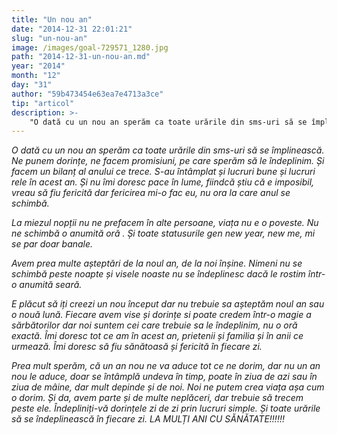 ```yaml
---
title: "Un nou an"
date: "2014-12-31 22:01:21"
slug: "un-nou-an"
image: /images/goal-729571_1280.jpg
path: "2014-12-31-un-nou-an.md"
year: "2014"
month: "12"
day: "31"
author: "59b473454e63ea7e4713a3ce"
tip: "articol"
description: >-
    "O dată cu un nou an sperăm ca toate urările din sms-uri să se împlinească. Ne punem dorințe, ne facem promisiuni, pe care sperăm să le îndeplinim.  Și facem un bilanț al anului ce trece. S-au întâmpla"
---
```

<div class="kg-card-markdown"><p><em>O dată cu un nou an sperăm ca toate urările din sms-uri să se împlinească.</em> <em>Ne punem dorințe, ne facem promisiuni, pe care sperăm să le îndeplinim.</em> <em> Și facem un bilanț al anului ce trece. S-au întâmplat și lucruri bune și lucruri rele în acest an.</em> <em>Și nu îmi doresc pace în lume, fiindcă știu că e imposibil, vreau să fiu fericită dar fericirea mi-o fac eu, nu ora la care anul se schimbă.</em></p>
<p><em>La miezul nopții  nu ne prefacem în alte persoane, viața nu e o poveste. Nu ne schimbă o </em><em>anumită </em><em>oră .</em> <em>Și toate statusurile gen new year, new me, mi se par doar banale.</em> <em> </em></p>
<p><em>Avem prea multe așteptări de la noul an, de la  noi înșine.</em> <em> Nimeni nu se schimbă peste noapte și visele noaste nu se îndeplinesc dacă le rostim într-o anumită seară.</em> <em> </em></p>
<p><em>E plăcut să iți creezi un nou început dar nu trebuie sa așteptăm noul an sau o nouă lună.</em> <em> Fiecare avem vise și dorințe si poate credem într-o magie a sărbătorilor dar noi suntem cei care trebuie sa le îndeplinim, nu o oră exactă.</em> <em> Îmi doresc tot ce am în acest an, prietenii și familia și în anii ce urmează. Îmi doresc să fiu sănătoasă și fericită în fiecare zi.</em></p>
<p><em>Prea mult sperăm, că un an nou ne va aduce tot ce ne dorim, dar nu un an nou le aduce, </em><em>doar</em><em> se  întâmplă undeva în timp, poate în ziua de azi sau în ziua de mâine, dar mult depinde și de noi. Noi ne putem crea viața așa cum o dorim.</em> <em>Și da, avem parte și de multe neplăceri, dar trebuie să trecem peste ele.</em> <em> Îndepliniți-vă dorințele zi de zi prin lucruri simple. Și toate urările să se îndeplinească în fiecare zi.</em> <em> LA MULȚI ANI CU SĂNĂTATE!!!!!!</em> <em> </em>  </p>
</div>
    